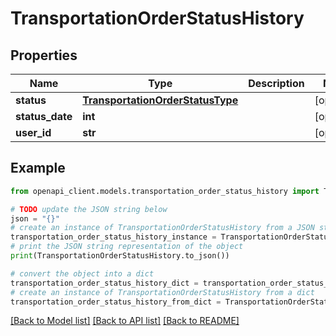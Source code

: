 # TransportationOrderStatusHistory


## Properties

Name | Type | Description | Notes
------------ | ------------- | ------------- | -------------
**status** | [**TransportationOrderStatusType**](TransportationOrderStatusType.md) |  | [optional] 
**status_date** | **int** |  | [optional] 
**user_id** | **str** |  | [optional] 

## Example

```python
from openapi_client.models.transportation_order_status_history import TransportationOrderStatusHistory

# TODO update the JSON string below
json = "{}"
# create an instance of TransportationOrderStatusHistory from a JSON string
transportation_order_status_history_instance = TransportationOrderStatusHistory.from_json(json)
# print the JSON string representation of the object
print(TransportationOrderStatusHistory.to_json())

# convert the object into a dict
transportation_order_status_history_dict = transportation_order_status_history_instance.to_dict()
# create an instance of TransportationOrderStatusHistory from a dict
transportation_order_status_history_from_dict = TransportationOrderStatusHistory.from_dict(transportation_order_status_history_dict)
```
[[Back to Model list]](../README.md#documentation-for-models) [[Back to API list]](../README.md#documentation-for-api-endpoints) [[Back to README]](../README.md)



